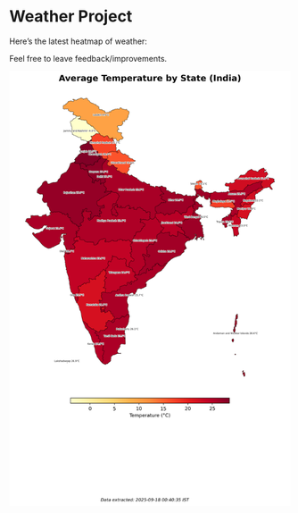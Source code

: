 # Weather Project

Here’s the latest heatmap of weather:

Feel free to leave feedback/improvements.

![India Heatmap](docs/assets/india_heatmap.png?v=CB07AD)
